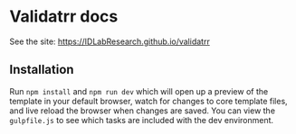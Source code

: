 # Validatrr docs
 
See the site: https://IDLabResearch.github.io/validatrr

## Installation

Run `npm install` and `npm run dev` which will open up a preview of the template in your default browser, watch for changes to core template files, and live reload the browser when changes are saved. You can view the `gulpfile.js` to see which tasks are included with the dev environment.
